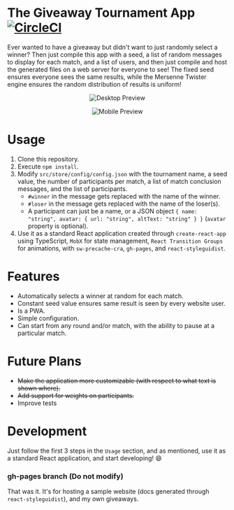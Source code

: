 # The Giveaway Tournament App [![CircleCI](https://circleci.com/gh/sabarnac/giveaway-webapp.svg?style=svg)](https://circleci.com/gh/sabarnac/giveaway-webapp)

Ever wanted to have a giveaway but didn't want to just randomly select a winner? Then just compile this app with a seed, a list of random messages to display for each match, and a list of users, and then just compile and host the generated files on a web server for everyone to see! The fixed seed ensures everyone sees the same results, while the Mersenne Twister engine ensures the random distribution of results is uniform!

<p align="center">
<img alt="Desktop Preview" src="https://i.imgur.com/kFENmiH.gif" />
</p>
<p align="center">
<img alt="Mobile Preview" src="https://i.imgur.com/w9A3ipY.gif" />
</p>

# Usage

1. Clone this repository.
2. Execute `npm install`.
3. Modify `src/store/config/config.json` with the tournament name, a seed value, the number of participants per match, a list of match conclusion messages, and the list of participants.
   - `#winner` in the message gets replaced with the name of the winner.
   - `#loser` in the message gets replaced with the name of the loser(s).
   - A participant can just be a name, or a JSON object `{ name: "string", avatar: { url: "string", altText: "string" } }` (`avatar` property is optional).
4. Use it as a standard React application created through `create-react-app` using TypeScript, `MobX` for state management, `React Transition Groups` for animations, with `sw-precache-cra`, `gh-pages`, and `react-styleguidist`.

# Features

- Automatically selects a winner at random for each match.
- Constant seed value ensures same result is seen by every website user.
- Is a PWA.
- Simple configuration.
- Can start from any round and/or match, with the ability to pause at a particular match.

# Future Plans

- ~~Make the application more customizable (with respect to what text is shown where).~~
- ~~Add support for weights on participants.~~
- Improve tests

# Development

Just follow the first 3 steps in the `Usage` section, and as mentioned, use it as a standard React application, and start developing! 😄

### gh-pages branch (Do not modify)

That was it. It's for hosting a sample website (docs generated through `react-styleguidist`), and my own giveaways.
